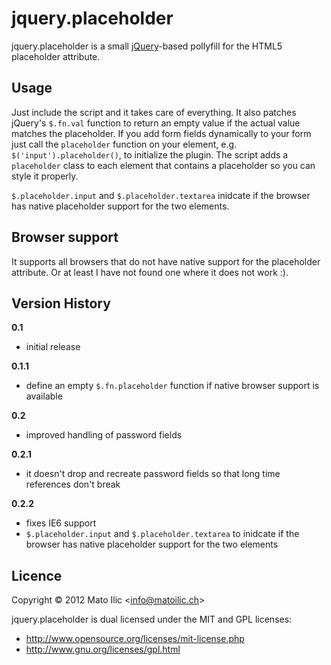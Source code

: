 # jquery.placeholder #

jquery.placeholder is a small [jQuery](http://jquery.com)-based pollyfill for the HTML5 placeholder attribute.

## Usage ##

Just include the script and it takes care of everything. It also patches jQuery's `$.fn.val` function to return an empty value if the actual value matches the placeholder. If you add form fields dynamically to your form just call the `placeholder` function on your element, e.g. `$('input').placeholder()`, to initialize the plugin. The script adds a `placeholder` class to each element that contains a placeholder so you can style it properly.

`$.placeholder.input` and `$.placeholder.textarea` inidcate if the browser has native placeholder support for the two elements.

## Browser support ##

It supports all browsers that do not have native support for the placeholder attribute. Or at least I have not found one where it does not work :).

## Version History ##

**0.1**

* initial release

**0.1.1**

* define an empty `$.fn.placeholder` function if native browser support is available

**0.2**

* improved handling of password fields

**0.2.1**

* it doesn't drop and recreate password fields so that long time references don't break

**0.2.2**

* fixes IE6 support
* `$.placeholder.input` and `$.placeholder.textarea` to inidcate if the browser has native placeholder support for the two elements

## Licence ##

Copyright &copy; 2012 Mato Ilic <<info@matoilic.ch>>

jquery.placeholder is dual licensed under the MIT and GPL licenses:

* http://www.opensource.org/licenses/mit-license.php 
* http://www.gnu.org/licenses/gpl.html